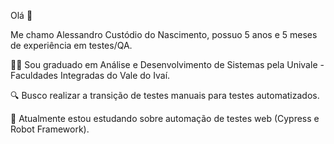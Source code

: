 Olá 👋 

Me chamo Alessandro Custódio do Nascimento, possuo 5 anos e 5 meses de experiência em testes/QA.

🧑‍🎓 Sou graduado em Análise e Desenvolvimento de Sistemas pela Univale - Faculdades Integradas do Vale do Ivaí.

🔍 Busco realizar a transição de testes manuais para testes automatizados.

🌱 Atualmente estou estudando sobre automação de testes web (Cypress e Robot Framework).
